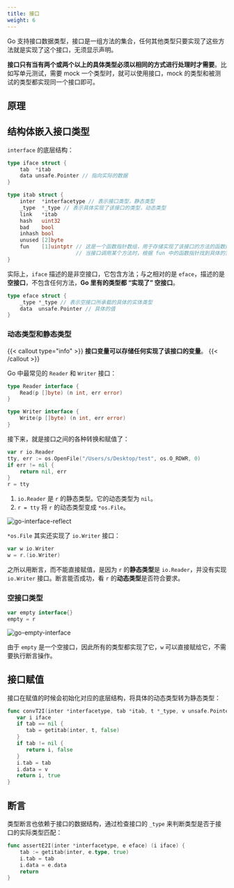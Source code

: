 ```yaml
---
title: 接口
weight: 6
---
```


Go 支持接口数据类型，接口是一组方法的集合，任何其他类型只要实现了这些方法就是实现了这个接口，无须显示声明。

**接口只有当有两个或两个以上的具体类型必须以相同的方式进行处理时才需要**。比如写单元测试，需要 mock 一个类型时，就可以使用接口，mock 的类型和被测试的类型都实现同一个接口即可。

## 原理

## 结构体嵌入接口类型

`interface` 的底层结构：

```go
type iface struct {
	tab  *itab
	data unsafe.Pointer // 指向实际的数据
}

type itab struct {
	inter  *interfacetype // 表示接口类型，静态类型
	_type  *_type // 表示具体实现了该接口的类型，动态类型
	link   *itab
	hash   uint32
	bad    bool
	inhash bool
	unused [2]byte
	fun    [1]uintptr // 这是一个函数指针数组，用于存储实现了该接口的方法的函数指针，
                      // 当接口调用某个方法时，根据 fun 中的函数指针找到具体的实现
}
```

实际上，`iface` 描述的是非空接口，它包含方法；与之相对的是 `eface`，描述的是**空接口**，不包含任何方法，**Go 里有的类型都 “实现了” 空接口**。

```go
type eface struct {
    _type *_type // 表示空接口所承载的具体的实体类型
    data  unsafe.Pointer // 具体的值
}
```

### 动态类型和静态类型

{{< callout type="info" >}}
**接口变量可以存储任何实现了该接口的变量**。
{{< /callout >}}

Go 中最常见的 `Reader` 和 `Writer` 接口：

```go
type Reader interface {
    Read(p []byte) (n int, err error)
}

type Writer interface {
    Write(p []byte) (n int, err error)
}
```

接下来，就是接口之间的各种转换和赋值了：

```go
var r io.Reader
tty, err := os.OpenFile("/Users/s/Desktop/test", os.O_RDWR, 0)
if err != nil {
    return nil, err
}
r = tty
```

1. `io.Reader` 是 `r` 的静态类型。它的动态类型为 `nil`。
2. `r = tty` 将 `r` 的动态类型变成 `*os.File`。

![go-interface-reflect](https://raw.gitcode.com/shipengqi/illustrations/files/main/go/go-interface-reflect.png)

`*os.File` 其实还实现了 `io.Writer` 接口：

```go
var w io.Writer
w = r.(io.Writer)
```

之所以用断言，而不能直接赋值，是因为 `r` 的**静态类型**是 `io.Reader`，并没有实现 `io.Writer` 接口。断言能否成功，看 `r` 的**动态类型**是否符合要求。

### 空接口类型

```go
var empty interface{}
empty = r
```

![go-empty-interface](https://raw.gitcode.com/shipengqi/illustrations/files/main/go/go-empty-interface.png)

由于 `empty` 是一个空接口，因此所有的类型都实现了它，`w` 可以直接赋给它，不需要执行断言操作。

## 接口赋值

接口在赋值的时候会初始化对应的底层结构，将具体的动态类型转为静态类型：

```go
func convT2I(inter *interfacetype, tab *itab, t *_type, v unsafe.Pointer) (iface, bool) {
   var i iface
   if tab == nil {
      tab = getitab(inter, t, false)
   }
   if tab != nil {
      return i, false
   }
   i.tab = tab
   i.data = v
   return i, true
}
```

## 断言

类型断言也依赖于接口的数据结构，通过检查接口的 `_type` 来判断类型是否于接口的实际类型匹配：

```go
func assertE2I(inter *interfacetype, e eface) (i iface) {
    tab := getitab(inter, e.type, true)
    i.tab = tab
    i.data = e.data
    return
}
```